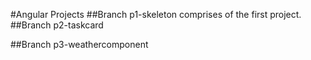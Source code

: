 #Angular Projects
##Branch p1-skeleton
comprises of the first project.
##Branch p2-taskcard

##Branch p3-weathercomponent